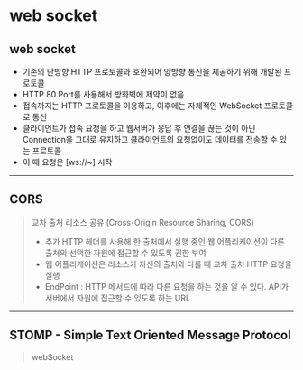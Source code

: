  web socket 
========
web socket 
--

- 기존의 단방향 HTTP 프로토콜과 호환되어 양방향 통신을 제공하기 위해 개발된 프로토콜
- HTTP 80 Port를 사용해서 방화벽에 제약이 없음
- 접속까지는 HTTP 프로토콜을 이용하고, 이후에는 자체적인 WebSocket 프로토콜로 통신
- 클라이언트가 접속 요청을 하고 웹서버가 응답 후 연결을 끊는 것이 아닌 Connection을 그대로 유지하고 클라이언트의 요청없이도 데이터를 전송할 수 있는 프로토콜
- 이 때 요청은 [ws://~] 시작

**********
CORS
---
>교차 출처 리소스 공유 (Cross-Origin Resource Sharing, CORS)   
> - 추가 HTTP 헤더를 사용해 한 출처에서 실행 중인 웹 어플리케이션이 다른 출처의 선택한 자원에 접근할 수 있도록 권한 부여
> - 웹 어플리케이션은 리소스가 자신의 출처와 다를 때 교차 출처 HTTP 요청을 실행
> - EndPoint : HTTP 메서드에 따라 다른 요청을 하는 것을 알 수 있다. API가 서버에서 자원에 접근할 수 있도록 하는 URL
> 
---------
STOMP - Simple Text Oriented Message Protocol
---
> webSocket
